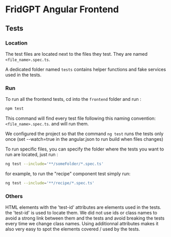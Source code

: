 # FridGPT Angular Frontend

## Tests

### Location

The test files are located next to the files they test. They are named `<file_name>.spec.ts`.

A dedicated folder named `tests` contains helper functions and fake services used in the tests.

### Run

To run all the frontend tests, cd into the `frontend` folder and run :

```bash
npm test
```

This command will find every test file following this naming convention: `<file_name>.spec.ts`. and will run them.

We configured the project so that the command `ng test` runs the tests only once (set --watch=true in the angular.json to run build when files changes)

To run specific files, you can specify the folder where the tests you want to run are located, just run : 

```bash
ng test --include='**/someFolder/*.spec.ts'
```

for example, to run the "recipe" component test simply run:
```bash
ng test --include='**/recipe/*.spec.ts'
```

### Others

HTML elements with the 'test-id' attributes are elements used in the tests. the 'test-id' is used to locate them.
We did not use ids or class names to avoid a strong link between them and the tests and avoid breaking the tests every time we change class names.
Using additionnal attributes makes it also very easy to spot the elements covered / used by the tests.
